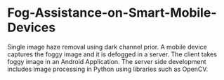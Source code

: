 # Fog-Assistance-on-Smart-Mobile-Devices
Single image haze removal using dark channel prior. A mobile device captures the foggy image and it is defogged in a server. The client takes foggy image in an Android Application. The server side development includes image processing in Python using libraries such as OpenCV.
